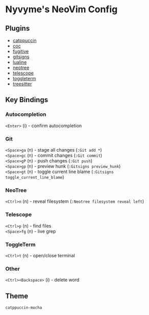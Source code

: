 # Nyvyme's NeoVim Config

## Plugins
- [catppuccin](https://github.com/catppuccin/nvim)
- [coc](https://github.com/neoclide/coc.nvim)
- [fugitive](https://github.com/tpope/vim-fugitive)
- [gitsigns](https://github.com/lewis6991/gitsigns.nvim)
- [lualine](https://github.com/nvim-lualine/lualine.nvim)
- [neotree](https://github.com/nvim-neo-tree/neo-tree.nvim)
- [telescope](https://github.com/nvim-telescope/telescope.nvim)
- [toggleterm](https://github.com/akinsho/toggleterm.nvim)
- [treesitter](https://github.com/nvim-treesitter/nvim-treesitter)

## Key Bindings
### Autocompletion
`<Enter>` (i) - confirm autocompletion

### Git
`<Space>ga` (n) - stage all changes (`:Git add *`)\
`<Space>gc` (n) - commit changes (`:Git commit`)\
`<Space>gP` (n) - push changes (`:Git push`)\
`<Space>gp` (n) - preview hunk (`:Gitsigns preview_hunk`)\
`<Space>gt` (n) - toggle current line blame (`:Gitsigns toggle_current_line_blame`)

### NeoTree
`<Ctrl>n` (n) - reveal filesystem (`:Neotree filesystem reveal left`)

### Telescope
`<Ctrl>p` (n) - find files\
`<Space>fg` (n) - live grep

### ToggleTerm
`<Ctrl>t` (n) - open/close terminal

### Other
`<Ctrl><Backspace>` (i) - delete word

## Theme
`catppuccin-mocha`
